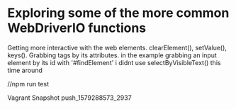 # Exploring some of the more common WebDriverIO functions

Getting more interactive with the web elements. clearElement(), setValue(), keys().
Grabbing tags by its attributes. in the example grabbing an input element by its id with '#findElement'
i didnt use selectByVisibleText() this time around

//npm run test

Vagrant Snapshot push_1579288573_2937
